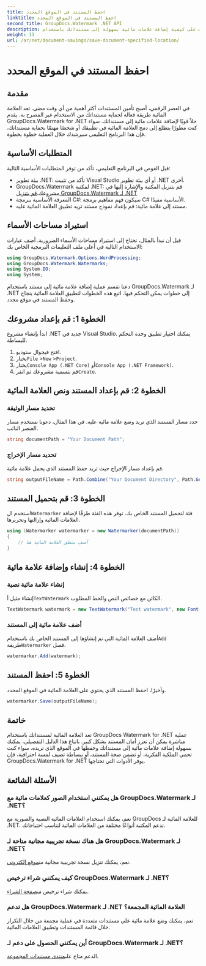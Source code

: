 ```yaml
---
title: احفظ المستند في الموقع المحدد
linktitle: احفظ المستند في الموقع المحدد
second_title: GroupDocs.Watermark .NET API
description: تعرف على كيفية إضافة علامات مائية بسهولة إلى مستنداتك باستخدام GroupDocs.Watermark لـ .NET باستخدام هذا الدليل التفصيلي خطوة بخطوة. تعزيز أمان المستندات.
weight: 11
url: /ar/net/document-savings/save-document-specified-location/
---
```


# احفظ المستند في الموقع المحدد

## مقدمة
في العصر الرقمي، أصبح تأمين المستندات أكثر أهمية من أي وقت مضى. تعد العلامة المائية طريقة فعالة لحماية مستنداتك من الاستخدام غير المصرح به. يقدم GroupDocs.Watermark for .NET حلاً قويًا لإضافة علامات مائية إلى مستنداتك. سواء كنت مطورًا يتطلع إلى دمج العلامة المائية في تطبيقك أو شخصًا مهتمًا بحماية مستنداتك، فإن هذا البرنامج التعليمي سيرشدك خلال العملية خطوة بخطوة.
## المتطلبات الأساسية
قبل الغوص في البرنامج التعليمي، تأكد من توفر المتطلبات الأساسية التالية:
- بيئة تطوير .NET: تأكد من تثبيت Visual Studio أو أي بيئة تطوير .NET أخرى.
-  GroupDocs.Watermark لمكتبة .NET: قم بتنزيل المكتبة والإشارة إليها في مشروعك.[قم بتنزيل GroupDocs.Watermark لـ .NET](https://releases.groupdocs.com/Watermark/net/)
- المعرفة الأساسية ببرمجة C#: سيكون فهم مفاهيم برمجة C# الأساسية مفيدًا.
- مستند إلى علامة مائية: قم بإعداد نموذج مستند تريد تطبيق العلامة المائية عليه.
## استيراد مساحات الأسماء
قبل أن نبدأ بالمثال، تحتاج إلى استيراد مساحات الأسماء الضرورية. أضف عبارات الاستخدام التالية في أعلى ملف التعليمات البرمجية الخاص بك:
```csharp
using GroupDocs.Watermark.Options.WordProcessing;
using GroupDocs.Watermark.Watermarks;
using System.IO;
using System;
```
دعنا نقسم عملية إضافة علامة مائية إلى مستند باستخدام GroupDocs.Watermark لـ .NET إلى خطوات يمكن التحكم فيها. اتبع هذه الخطوات لتطبيق العلامة المائية بنجاح وحفظ المستند في موقع محدد.
## الخطوة 1: قم بإعداد مشروعك
ابدأ بإنشاء مشروع .NET جديد في Visual Studio. يمكنك اختيار تطبيق وحدة التحكم للبساطة.
1. افتح فيجوال ستوديو.
2.  يختار`File` >`New` >`Project`.
3.  يختار`Console App (.NET Core)` أو`Console App (.NET Framework)`.
4.  قم بتسمية مشروعك ثم انقر`Create`.

## الخطوة 2: قم بإعداد المستند ونص العلامة المائية
### تحديد مسار الوثيقة
حدد مسار المستند الذي تريد وضع علامة مائية عليه. في هذا المثال، دعونا نستخدم مسار العنصر النائب.
```csharp
string documentPath = "Your Document Path";
```
### تحديد مسار الإخراج
قم بإعداد مسار الإخراج حيث تريد حفظ المستند الذي يحمل علامة مائية.
```csharp
string outputFileName = Path.Combine("Your Document Directory", Path.GetFileName(documentPath));
```
## الخطوة 3: قم بتحميل المستند
 استخدم ال`Watermarker` فئة لتحميل المستند الخاص بك. توفر هذه الفئة طرقًا لإضافة العلامات المائية وإزالتها وتحريرها.
```csharp
using (Watermarker watermarker = new Watermarker(documentPath))
{
    // أضف منطق العلامة المائية هنا
}
```
## الخطوة 4: إنشاء وإضافة علامة مائية

### إنشاء علامة مائية نصية
 إنشاء مثيل أ`TextWatermark` الكائن مع خصائص النص والخط المطلوب.
```csharp
TextWatermark watermark = new TextWatermark("Test watermark", new Font("Arial", 12));
```
### أضف علامة مائية إلى المستند
 أضف العلامة المائية التي تم إنشاؤها إلى المستند الخاص بك باستخدام`Add` طريقة`Watermarker` فصل.
```csharp
watermarker.Add(watermark);
```
## الخطوة 5: احفظ المستند
وأخيرًا، احفظ المستند الذي يحتوي على العلامة المائية في الموقع المحدد.
```csharp
watermarker.Save(outputFileName);
```
## خاتمة
تعد العلامة المائية لمستنداتك باستخدام GroupDocs Watermark for .NET عملية مباشرة يمكن أن تعزز أمان المستند بشكل كبير. باتباع هذا الدليل التفصيلي، يمكنك بسهولة إضافة علامات مائية إلى مستنداتك وحفظها في الموقع الذي تريده. سواء كنت تحمي الملكية الفكرية، أو تضمن صحة المستند، أو ببساطة تضيف لمسة احترافية، فإن GroupDocs.Watermark for .NET يوفر الأدوات التي تحتاجها.
## الأسئلة الشائعة
### هل يمكنني استخدام الصور كعلامات مائية مع GroupDocs.Watermark لـ .NET؟
نعم، يمكنك استخدام العلامات المائية النصية والصورية مع GroupDocs للعلامة المائية لـ .NET. تدعم المكتبة أنواعًا مختلفة من العلامات المائية لتناسب احتياجاتك.
### هل هناك نسخة تجريبية مجانية متاحة لـ GroupDocs.Watermark لـ .NET؟
 نعم، يمكنك تنزيل نسخة تجريبية مجانية من[موقع إلكتروني](https://releases.groupdocs.com/).
### كيف يمكنني شراء ترخيص GroupDocs.Watermark لـ .NET؟
 يمكنك شراء ترخيص من[صفحة الشراء](https://purchase.groupdocs.com/buy).
### هل تدعم GroupDocs.Watermark لـ .NET العلامة المائية المجمعة؟
نعم، يمكنك وضع علامة مائية على مستندات متعددة في عملية مجمعة من خلال التكرار خلال قائمة المستندات وتطبيق العلامات المائية.
### أين يمكنني الحصول على دعم لـ GroupDocs.Watermark لـ .NET؟
 الدعم متاح على[منتدى مستندات المجموعة](https://forum.groupdocs.com/c/watermark/19).